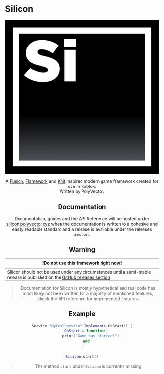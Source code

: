 # Silicon
<p align="center">
    <img align="center" src="https://raw.githubusercontent.com/PolyVectors/Silicon/main/.moonwave/static/logo.png?token=GHSAT0AAAAAACMFC74HYCRY64PMONIPWG2KZMQXA7A" width="1024">
<div align="center">

A [Fusion](https://github.com/dphfox/Fusion), [Flamework](https://github.com/rbxts-flamework/core) and [Knit](https://github.com/Sleitnick/Knit) inspired modern game framework created for use in Roblox.\
Written by PolyVector.

## Documentation
Documentation, guides and the API Reference will be hosted under [silicon.polyvector.xyz](https://silicon.polyvector.xyz) when the documentation is written to a cohesive and easily readable standard and a release is available under the releases section.

## Warning
|❗Do not use this framework right now❗|
|-------------------------------------------------------------------------------------------------------------|
| Silicon should not be used under any circumstances until a semi-stable release is published on the [GitHub releases section](https://github.com/PolyVectors/Silicon) |
> Documentation for Silicon is mostly hypothetical and real code has most likely not been written for a majority of mentioned features, check the API reference for implemented features.

## Example
```lua
Service "MyCoolService" Implements.OnStart() {
    OnStart = function()
        print("Game has started!")
    end
}

Silicon.start()
```
> The method `start` under `Silicon` is currently missing